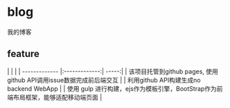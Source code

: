 # blog
我的博客

## feature

|         |             |
| ------------- |:-------------:| -----:|
| 该项目托管到github pages,  使用github API调用issue数据完成前后端交互 |
| 利用github API构建生成no backend WebApp    |
| 使用 gulp 进行构建，ejs作为模板引擎，BootStrap作为前端布局框架，能够适配移动端页面     |

